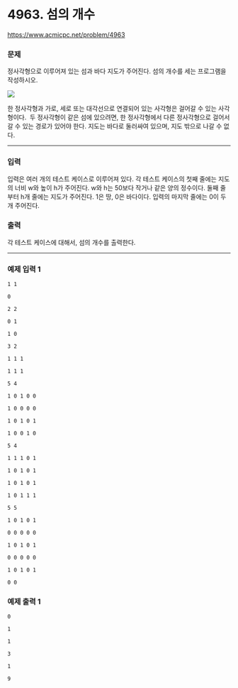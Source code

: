 # 4963. 섬의 개수

https://www.acmicpc.net/problem/4963

### 문제
정사각형으로 이루어져 있는 섬과 바다 지도가 주어진다. 섬의 개수를 세는 프로그램을 작성하시오.

<img src="https://www.acmicpc.net/upload/images/island.png">

한 정사각형과 가로, 세로 또는 대각선으로 연결되어 있는 사각형은 걸어갈 수 있는 사각형이다. 
두 정사각형이 같은 섬에 있으려면, 한 정사각형에서 다른 정사각형으로 걸어서 갈 수 있는 경로가 있어야 한다. 지도는 바다로 둘러싸여 있으며, 지도 밖으로 나갈 수 없다.

---

### 입력
입력은 여러 개의 테스트 케이스로 이루어져 있다. 각 테스트 케이스의 첫째 줄에는 지도의 너비 w와 높이 h가 주어진다. w와 h는 50보다 작거나 같은 양의 정수이다.
둘째 줄부터 h개 줄에는 지도가 주어진다. 1은 땅, 0은 바다이다.
입력의 마지막 줄에는 0이 두 개 주어진다.

### 출력
각 테스트 케이스에 대해서, 섬의 개수를 출력한다.

---

### 예제 입력 1
```
1 1

0

2 2

0 1

1 0

3 2

1 1 1

1 1 1

5 4

1 0 1 0 0

1 0 0 0 0

1 0 1 0 1

1 0 0 1 0

5 4

1 1 1 0 1

1 0 1 0 1

1 0 1 0 1

1 0 1 1 1

5 5

1 0 1 0 1

0 0 0 0 0

1 0 1 0 1

0 0 0 0 0

1 0 1 0 1

0 0
```

### 예제 출력 1
```
0

1

1

3

1

9
```

